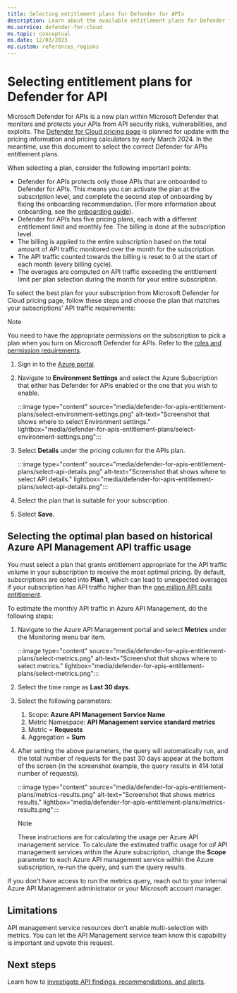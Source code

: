 ```yaml
---
title: Selecting entitlement plans for Defender for APIs
description: Learn about the available entitlement plans for Defender for APIs deployment in Microsoft Defender for Cloud.
ms.service: defender-for-cloud
ms.topic: conceptual
ms.date: 12/03/2023
ms.custom: references_regions
---
```

# Selecting entitlement plans for Defender for API

Microsoft Defender for APIs is a new plan within Microsoft Defender that monitors and protects your APIs from API security risks, vulnerabilities, and exploits. The [Defender for Cloud pricing page](https://azure.microsoft.com/pricing/details/defender-for-cloud/) is planned for update with the pricing information and pricing calculators by early March 2024. In the meantime, use this document to select the correct Defender for APIs entitlement plans. 

When selecting a plan, consider the following important points:

- Defender for APIs protects only those APIs that are onboarded to Defender for APIs. This means you can activate the plan at the subscription level, and complete the second step of onboarding by fixing the onboarding recommendation. (For more information about onboarding, see the [onboarding guide](defender-for-apis-deploy.md#enable-the-defender-for-apis-plan)).
- Defender for APIs has five pricing plans, each with a different entitlement limit and monthly fee. The billing is done at the subscription level.  
- The billing is applied to the entire subscription based on the total amount of API traffic monitored over the month for the subscription. 
- The API traffic counted towards the billing is reset to 0 at the start of each month (every billing cycle). 
- The overages are computed on API traffic exceeding the entitlement limit per plan selection during the month for your entire subscription.

To select the best plan for your subscription from Microsoft Defender for Cloud pricing page, follow these steps and choose the plan that matches your subscriptions’ API traffic requirements:  

  > [!NOTE]
  > You need to have the appropriate permissions on the subscription to pick a plan when you turn on Microsoft Defender for APIs. Refer to the [roles and permission requirements](defender-for-apis-prepare.md). 

1. Sign in to the [Azure portal](https://portal.azure.com).
1. Navigate to **Environment Settings** and select the Azure Subscription that either has Defender for APIs enabled or the one that you wish to enable.

    :::image type="content" source="media/defender-for-apis-entitlement-plans/select-environment-settings.png" alt-text="Screenshot that shows where to select Environment settings." lightbox="media/defender-for-apis-entitlement-plans/select-environment-settings.png":::
   
1. Select **Details** under the pricing column for the APIs plan.     

    :::image type="content" source="media/defender-for-apis-entitlement-plans/select-api-details.png" alt-text="Screenshot that shows where to select API details." lightbox="media/defender-for-apis-entitlement-plans/select-api-details.png":::
 
1. Select the plan that is suitable for your subscription. 
1. Select **Save**. 

## Selecting the optimal plan based on historical Azure API Management API traffic usage

You must select a plan that grants entitlement appropriate for the API traffic volume in your subscription to receive the most optimal pricing. By default, subscriptions are opted into **Plan 1**, which can lead to unexpected overages if your subscription has API traffic higher than the [one million API calls entitlement](https://ms.portal.azure.com/#view/Microsoft_Azure_Security/SecurityMenuBlade/~/18). 

To estimate the monthly API traffic in Azure API Management, do the following steps: 

1. Navigate to the Azure API Management portal and select **Metrics** under the Monitoring menu bar item.  

    :::image type="content" source="media/defender-for-apis-entitlement-plans/select-metrics.png" alt-text="Screenshot that shows where to select metrics." lightbox="media/defender-for-apis-entitlement-plans/select-metrics.png":::

1. Select the time range as **Last 30 days**.
1. Select the following parameters:

    1. Scope: **Azure API Management Service Name** 
    1. Metric Namespace: **API Management service standard metrics**
    1. Metric = **Requests**
    1. Aggregation = **Sum**
    
1. After setting the above parameters, the query will automatically run, and the total number of requests for the past 30 days appear at the bottom of the screen (in the screenshot example, the query results in 414 total number of requests).

    :::image type="content" source="media/defender-for-apis-entitlement-plans/metrics-results.png" alt-text="Screenshot that shows metrics results." lightbox="media/defender-for-apis-entitlement-plans/metrics-results.png":::

    > [!NOTE]
    > These instructions are for calculating the usage per Azure API management service. To calculate the estimated traffic usage for *all* API management services within the Azure subscription, change the **Scope** parameter to each Azure API management service within the Azure subscription, re-run the query, and sum the query results. 

If you don't have access to run the metrics query, reach out to your internal Azure API Management administrator or your Microsoft account manager.  

## Limitations

API management service resources don't enable multi-selection with metrics. You can let the API Management service team know this capability is important and upvote this request.

## Next steps

Learn how to [investigate API findings, recommendations, and alerts](defender-for-apis-posture.md).   

